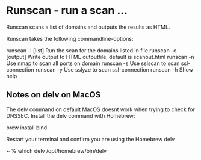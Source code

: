 # Runscan - run a scan ...
Runscan scans a list of domains and outputs the results as HTML.

Runscan takes the following commandline-options:

runscan -l [list]       Run the scan for the domains listed in file
runscan -o [output]     Write output to HTML outputfile, default is scanout.html
runscan -n 		        Use nmap to scan all ports on domain
runscan -s              Use sslscan to scan ssl-connection
runscan -y              Use sslyze to scan ssl-connection
runscan -h              Show help

## Notes on delv on MacOS
The delv command on default MacOS doesnt work when trying to check for DNSSEC. Install the delv command with Homebrew:

brew install bind

Restart your terminal and confirm you are using the Homebrew delv

 ~ % which delv
/opt/homebrew/bin/delv
